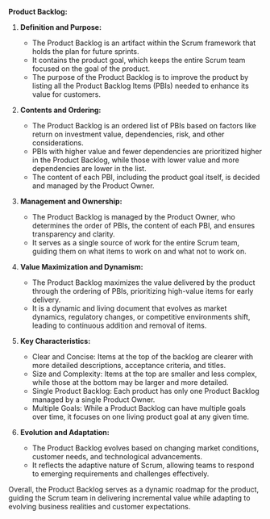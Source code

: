 
**Product Backlog:**

1. **Definition and Purpose:**
   - The Product Backlog is an artifact within the Scrum framework that holds the plan for future sprints.
   - It contains the product goal, which keeps the entire Scrum team focused on the goal of the product.
   - The purpose of the Product Backlog is to improve the product by listing all the Product Backlog Items (PBIs) needed to enhance its value for customers.

2. **Contents and Ordering:**
   - The Product Backlog is an ordered list of PBIs based on factors like return on investment value, dependencies, risk, and other considerations.
   - PBIs with higher value and fewer dependencies are prioritized higher in the Product Backlog, while those with lower value and more dependencies are lower in the list.
   - The content of each PBI, including the product goal itself, is decided and managed by the Product Owner.

3. **Management and Ownership:**
   - The Product Backlog is managed by the Product Owner, who determines the order of PBIs, the content of each PBI, and ensures transparency and clarity.
   - It serves as a single source of work for the entire Scrum team, guiding them on what items to work on and what not to work on.

4. **Value Maximization and Dynamism:**
   - The Product Backlog maximizes the value delivered by the product through the ordering of PBIs, prioritizing high-value items for early delivery.
   - It is a dynamic and living document that evolves as market dynamics, regulatory changes, or competitive environments shift, leading to continuous addition and removal of items.

5. **Key Characteristics:**
   - Clear and Concise: Items at the top of the backlog are clearer with more detailed descriptions, acceptance criteria, and titles.
   - Size and Complexity: Items at the top are smaller and less complex, while those at the bottom may be larger and more detailed.
   - Single Product Backlog: Each product has only one Product Backlog managed by a single Product Owner.
   - Multiple Goals: While a Product Backlog can have multiple goals over time, it focuses on one living product goal at any given time.

6. **Evolution and Adaptation:**
   - The Product Backlog evolves based on changing market conditions, customer needs, and technological advancements.
   - It reflects the adaptive nature of Scrum, allowing teams to respond to emerging requirements and challenges effectively.

Overall, the Product Backlog serves as a dynamic roadmap for the product, guiding the Scrum team in delivering incremental value while adapting to evolving business realities and customer expectations.
